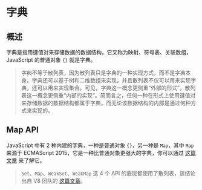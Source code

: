 # 字典

## 概述

字典是指用键值对来存储数据的数据结构，它又称为映射、符号表、关联数组，JavaScript 的普通对象 `{}` 就是字典。

> 字典不等于散列表，因为散列表只是字典的一种实现方式，而不是字典本身。字典还可以基于树和二维数组来实现，并且散列表不仅可以用来实现字典，还可以用来实现集合。可见，字典这一概念更侧重“外部的形式”，散列表这一概念更侧重“内部的实现”。简而言之，任何一种在形式上使用键值对来存储数据的数据结构都属于字典，而无论该数据结构的内部是通过何种方式来实现的。

## Map API

JavaScript 中有 2 种内建的字典，一种是普通对象 `{}`，另一种是 `Map`，其中 `Map` 来源于 ECMAScript 2015，它是一种比普通对象更强大的字典，你可以通过 [这篇文章](https://developer.mozilla.org/zh-CN/docs/Web/JavaScript/Reference/Global_Objects/Map) 来了解它。

> `Set`、`Map`、`WeakSet`、`WeakMap` 这 4 个 API 的底层都使用了散列表，该结论出自 V8 团队的 [这篇文章](https://v8.dev/blog/hash-code)。